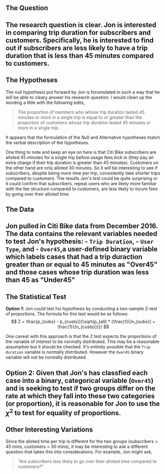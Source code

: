 ## The Question

The research question is clear.
Jon is interested in comparing trip duration for subscribers and customers. Specifically, he is interested to find out if subscribers are less likely to have a trip duration that is less than 45 minutes compared to customers. 
---

## The Hypotheses

The null hypothesis put forward by Jon is forumulated in such a way that he will be able to cleary answer his research question. I would clean up the wording a little with the following edits,
	
> The proportion of members who whose trip duration lasted 45 minutes or more in a single trip is equal to or greater than the proportion of customers whose trip duration lasted 45 minutes or more in a single trip.

It appears that the formulation of the Null and Alternative hypotheses match the verbal description of the hypotheses.

One thing to note and keep an eye on here is that Citi Bike subscribers are alloted 45 minutes for a single trip before usage fees kick in (they pay an extra charge if their trip duration is greater than 45 minutes).
Customers on the other hand are only alloted 30 minutes. So it will be interesting to see if subscribers, despite being more time per trip, consistently take shorter trips compared to customers. The results Jon's test could be quite surprising or it could confirm that subscribers, repeat users who are likely more familiar with the fee structure compared to customers, are less likely to incure fees by going over their alloted time.


## The Data

Jon pulled in Citi Bike data from December 2016. The data contains the relevant variables needed to test Jon's hypothesis:
	- `Trip Duration`,
	- `User Type`, and
	- `Over45`,a user-defined binary variable which labels cases that had a trip duraction greater than or equal to 45 minutes as "Over45" and those 	cases whose trip duration was less than 45 as "Under45"
---


## The Statistical Test

__Option 1:__
Jon could test his hypothesis by conducting a two-sample Z-test of proportions. The formula for this test would be as follows:
$$ Z = \frac{p_{subs} - p_{custs}}{\sqrt{p_{all} * (\frac{1}{/n_{subs}} + \frac{1}{/n_{custs}})}} $$

One caveat with this approach is that the Z test expects the proportions of the variable of interest to be normally distributed. This may be a reasonable assumption but it should be checked. It's entirely possible that the `Trip duration` variable is normally distributed. However the `Over45` binary variable will not be normally distributed.

__Option 2:__
Given that Jon's has classfied each case into a binary, categorical variable (`Over45`) and is seeking to test if two groups differ on the rate at which they fall into these two categories (or proportion), it is reasonable for Jon to use the $\chi^2$ to test for equality of proportions.
---

## Other Interesting Variations
Since the alloted time per trip is different for the two groups (subscribers = 45 mins, customers = 30 mins), it may be interesting to ask a different question that takes this into considerations. For example, Jon might ask,
> "Are subscribers less likely to go over their alloted time compared to customers?"

